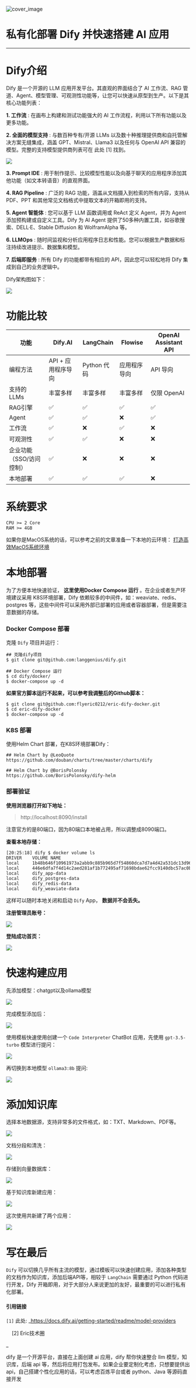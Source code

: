 ![cover_image](https://mmbiz.qpic.cn/mmbiz_jpg/tZhja1CIKf8yzvAsEBwZb0u9esgicsoyLpX4hqw1Et8V6wgToNkBSyaqGicW9XcicTHoxKKhW9W2lp2tSskEuDPqA/0?wx_fmt=jpeg)

# 私有化部署 Dify 并快速搭建 AI 应用

__ _ _ _ _

# Dify介绍

Dify 是一个开源的 LLM 应用开发平台。其直观的界面结合了 AI 工作流、RAG
管道、Agent、模型管理、可观测性功能等，让您可以快速从原型到生产。以下是其核心功能列表：

**1\. 工作流** : 在画布上构建和测试功能强大的 AI 工作流程，利用以下所有功能以及更多功能。

**2\. 全面的模型支持** : 与数百种专有/开源 LLMs 以及数十种推理提供商和自托管解决方案无缝集成，涵盖 GPT、Mistral、Llama3
以及任何与 OpenAI API 兼容的模型。完整的支持模型提供商列表可在  此处  [1]  找到。

![](https://mmbiz.qpic.cn/mmbiz_png/tZhja1CIKf8yzvAsEBwZb0u9esgicsoyL2El5kbjEYbCtVcGctJgVQgJbO00FUZD2f0IQaMiawatVZb8bmxzAKbA/640?wx_fmt=png&from=appmsg)

**3\. Prompt IDE** : 用于制作提示、比较模型性能以及向基于聊天的应用程序添加其他功能（如文本转语音）的直观界面。

**4\. RAG Pipeline** : 广泛的 RAG 功能，涵盖从文档摄入到检索的所有内容，支持从 PDF、PPT
和其他常见文档格式中提取文本的开箱即用的支持。

**5\. Agent 智能体** : 您可以基于 LLM 函数调用或 ReAct 定义 Agent，并为 Agent 添加预构建或自定义工具。Dify 为
AI Agent 提供了50多种内置工具，如谷歌搜索、DELL·E、Stable Diffusion 和 WolframAlpha 等。

**6\. LLMOps** : 随时间监视和分析应用程序日志和性能。您可以根据生产数据和标注持续改进提示、数据集和模型。

**7\. 后端即服务** : 所有 Dify 的功能都带有相应的 API，因此您可以轻松地将 Dify 集成到自己的业务逻辑中。

Dify架构图如下：

![](https://mmbiz.qpic.cn/mmbiz_png/tZhja1CIKf8yzvAsEBwZb0u9esgicsoyLNqeHukyr8yBxk12J39hn81cZn4QQOM3E9sZGA0DMkYwKHy7xUIxic5Q/640?wx_fmt=png&from=appmsg)

# 功能比较

| 功能             | Dify.AI      | LangChain | Flowise | OpenAI Assistant API |
| -------------- | ------------ | --------- | ------- | -------------------- |
| 编程方法           | API + 应用程序导向 | Python 代码 | 应用程序导向  | API 导向               |
| 支持的 LLMs       | 丰富多样         | 丰富多样      | 丰富多样    | 仅限 OpenAI            |
| RAG引擎          | ✅            | ✅         | ✅       | ✅                    |
| Agent          | ✅            | ✅         | ❌       | ✅                    |
| 工作流            | ✅            | ❌         | ✅       | ❌                    |
| 可观测性           | ✅            | ✅         | ❌       | ❌                    |
| 企业功能（SSO/访问控制） | ✅            | ❌         | ❌       | ❌                    |
| 本地部署           | ✅            | ✅         | ✅       | ❌                    |

# 系统要求

    CPU >= 2 Core  
    RAM >= 4GB

如果你是MacOS系统的话，可以参考之前的文章准备一下本地的云环境： [ 打造高效MacOS系统环境
](https://mp.weixin.qq.com/s?__biz=Mzk0NDI1NzI2Mw==&mid=2247484806&idx=1&sn=d8cece396c733430e0ae080d4076edfc&chksm=c3262406f451ad10f8356a45bdebb37ab7177942b2e8900280506db1fb496982b4fe32aefa28&scene=21#wechat_redirect
"打造高效MacOS系统环境")

# 本地部署

为了方便本地快速验证， **这里使用Docker Compose 运行** 。在企业或者生产环境建议采用 K8S环境部署，Dify
依赖较多的中间件，如：weaviate、redis、postgres 等，这些中间件可以采用外部已部署的应用或者容器部署，但是需要注意数据的存储。

### Docker Compose 部署

克隆 ` Dify ` 项目并运行：

    ## 克隆dify项目  
    $ git clone git@github.com:langgenius/dify.git  
    
    ## Docker Compose 运行  
    $ cd dify/docker/   
    $ docker-compose up -d

**如果官方脚本运行不起来，可以参考我调整后的Github脚本：**

    $ git clone git@github.com:flyeric0212/eric-dify-docker.git  
    $ cd eric-dify-docker  
    $ docker-compose up -d

### K8S 部署

使用Helm Chart 部署，在K8S环境部署Dify：

    ## Helm Chart by @LeoQuote  
    https://github.com/douban/charts/tree/master/charts/dify  
    
    ## Helm Chart by @BorisPolonsky  
    https://github.com/BorisPolonsky/dify-helm

### 部署验证

**使用浏览器打开如下地址：**

> http://localhost:8090/install

注意官方的是80端口，因为80端口本地被占用，所以调整成8090端口。

**查看本地存储：**

    [20:25:18] dify $ docker volume ls  
    DRIVER    VOLUME NAME  
    local     1b48b646f10961973a2abb9c885b965d7f54860dca7d7a4d42a531dc13d96b0d  
    local     446e6dfa7f4d14c2aed281af1b772495af71698bdae62fcc9140dbc57ac0bd5a  
    local     dify_app-data  
    local     dify_postgres-data  
    local     dify_redis-data  
    local     dify_weaviate-data

这样可以随时本地关闭和启动 ` Dify ` App， **数据并不会丢失。**

**注册管理员账号：**

![](https://mmbiz.qpic.cn/mmbiz_png/tZhja1CIKf8yzvAsEBwZb0u9esgicsoyL93yySsMibJnwZfK0mPa4SfbzO13pjnRA3vaxDkKN0fuUFa9hTZyiaWrA/640?wx_fmt=png&from=appmsg)

**登陆成功首页：**

![](https://mmbiz.qpic.cn/mmbiz_png/tZhja1CIKf8yzvAsEBwZb0u9esgicsoyLoDzDibyrodM07E8qcqSjs5bfZWNicPuTJ67k4w5gVHDCjgulVhysoMDg/640?wx_fmt=png&from=appmsg)

# 快速构建应用

先添加模型：chatgpt以及ollama模型

![](https://mmbiz.qpic.cn/mmbiz_png/tZhja1CIKf8yzvAsEBwZb0u9esgicsoyL1HIsqMBWflWavgkBjVknJtCiaH4zkyfeAZrAff20Udvib6zraJzznXHw/640?wx_fmt=png&from=appmsg)

完成模型添加后：

![](https://mmbiz.qpic.cn/mmbiz_png/tZhja1CIKf8yzvAsEBwZb0u9esgicsoyLQKosq1g2OFMGQJV0AwzIdxW7DxuRwgqS7F4jibsk1mPgoDqIRdwicrIg/640?wx_fmt=png&from=appmsg)

使用模板快速使用创建一个 ` Code Interpreter ` ChatBot 应用，先使用 ` gpt-3.5-turbo ` 模型进行提问：

![](https://mmbiz.qpic.cn/mmbiz_png/tZhja1CIKf8yzvAsEBwZb0u9esgicsoyLl0bkCojxKrpBoteoeSFeEMlpCxiaYfDUdTuMriburAdX7XQUUrzLOJEQ/640?wx_fmt=png&from=appmsg)

再切换到本地模型 ` ollama3:8b ` 提问:

![](https://mmbiz.qpic.cn/mmbiz_png/tZhja1CIKf8yzvAsEBwZb0u9esgicsoyLknic8O65heoXufVb7eh9icQRYZOzaGSSMDhYgSYww7YMJiaQXk6ozdyrQ/640?wx_fmt=png&from=appmsg)

# 添加知识库

选择本地数据源，支持非常多的文件格式，如：TXT、Markdown、PDF等。

![](https://mmbiz.qpic.cn/mmbiz_png/tZhja1CIKf8yzvAsEBwZb0u9esgicsoyLlPiboaXMw6fx3clSaWiahNFOCT9Qiap0RySPjKLCqdQt89I8WQYeDPdHg/640?wx_fmt=png&from=appmsg)

文档分段和清洗：

![](https://mmbiz.qpic.cn/mmbiz_png/tZhja1CIKf8yzvAsEBwZb0u9esgicsoyLhlFps0ibW7QqYm6FxEpibUCZ5YRGxufGwIYewtl1N7icL6efWqHM5OLJA/640?wx_fmt=png&from=appmsg)

存储到向量数据库：

![](https://mmbiz.qpic.cn/mmbiz_png/tZhja1CIKf8yzvAsEBwZb0u9esgicsoyLDXVtgq5Ez0LZy5EE3wzUZlN8EUncZKLcfqEAhYck4k5GyJ3Jk2Hffw/640?wx_fmt=png&from=appmsg)

基于知识库新建应用：

![](https://mmbiz.qpic.cn/mmbiz_png/tZhja1CIKf8yzvAsEBwZb0u9esgicsoyLVO3bEjiaIxHDI6mickcUIjMshT0sxENKpVwCNXp95iatVE1Bk49iaMcwAw/640?wx_fmt=png&from=appmsg)

这次使用共新建了两个应用：

![](https://mmbiz.qpic.cn/mmbiz_png/tZhja1CIKf8yzvAsEBwZb0u9esgicsoyLpG2VImlNNXtibGbHncoBpC5vvibWxF8o15xCsvg5h7e67HNSXBm9l2MQ/640?wx_fmt=png&from=appmsg)

# 写在最后

` Dify ` 可以切换几乎所有主流的模型，通过模板可以快速创建应用，添加各种类型的文档作为知识库，添加后端API等，相较于 ` LangChain `
需要通过 Python 代码进行开发，Dify 开箱即用，对于大部分人来说更加的友好，最重要的可以进行私有化部署。

#### 引用链接

` [1] ` 此处: _https://docs.dify.ai/getting-started/readme/model-providers

    [2]   Eric技术圈

_

dify 是一个开源平台，直接在上面创建 ai 应用，dify 帮你快速整合 llm 模型，知识库，后端 api
等，然后将应用打包发布。如果企业要定制化考虑，只想要提供出 api，自己搭建个性化应用的话，可以考虑百炼平台或者 python、Java 等源码直接开发
